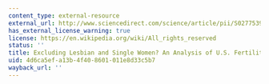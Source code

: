 ```yaml
---
content_type: external-resource
external_url: http://www.sciencedirect.com/science/article/pii/S0277539512000593
has_external_license_warning: true
license: https://en.wikipedia.org/wiki/All_rights_reserved
status: ''
title: Excluding Lesbian and Single Women? An Analysis of U.S. Fertility Clinic Websites
uid: 4d6ca5ef-a13b-4f40-8601-011e8d33c5b7
wayback_url: ''
---
```

